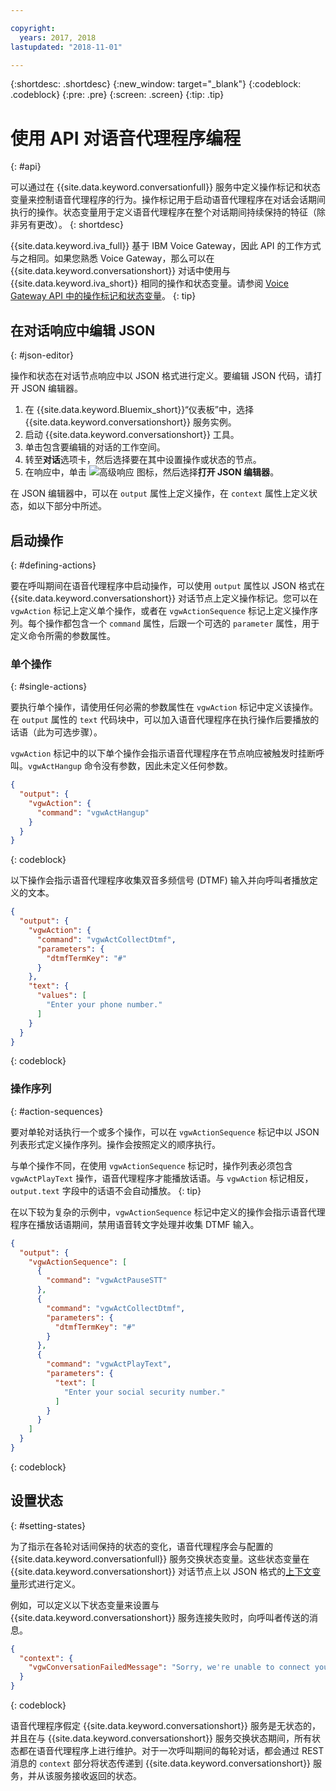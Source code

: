 ```yaml
---

copyright:
  years: 2017, 2018
lastupdated: "2018-11-01"

---
```


{:shortdesc: .shortdesc}
{:new_window: target="_blank"}
{:codeblock: .codeblock}
{:pre: .pre}
{:screen: .screen}
{:tip: .tip}

# 使用 API 对语音代理程序编程
{: #api}

可以通过在 {{site.data.keyword.conversationfull}} 服务中定义操作标记和状态变量来控制语音代理程序的行为。操作标记用于启动语音代理程序在对话会话期间执行的操作。状态变量用于定义语音代理程序在整个对话期间持续保持的特征（除非另有更改）。
{: shortdesc}

{{site.data.keyword.iva_full}} 基于 IBM Voice Gateway，因此 API 的工作方式与之相同。如果您熟悉 Voice Gateway，那么可以在 {{site.data.keyword.conversationshort}} 对话中使用与 {{site.data.keyword.iva_short}} 相同的操作和状态变量。请参阅 [Voice Gateway API 中的操作标记和状态变量](https://www.ibm.com/support/knowledgecenter/SS4U29/api.html)。
{: tip}

## 在对话响应中编辑 JSON
{: #json-editor}

操作和状态在对话节点响应中以 JSON 格式进行定义。要编辑 JSON 代码，请打开 JSON 编辑器。

1. 在 {{site.data.keyword.Bluemix_short}}“仪表板”中，选择 {{site.data.keyword.conversationshort}} 服务实例。
1. 启动 {{site.data.keyword.conversationshort}} 工具。
1. 单击包含要编辑的对话的工作空间。
1. 转至**对话**选项卡，然后选择要在其中设置操作或状态的节点。
1. 在响应中，单击 ![高级响应](../conversation/images/kabob.png) 图标，然后选择**打开 JSON 编辑器**。

在 JSON 编辑器中，可以在 `output` 属性上定义操作，在 `context` 属性上定义状态，如以下部分中所述。

## 启动操作
{: #defining-actions}

要在呼叫期间在语音代理程序中启动操作，可以使用 `output` 属性以 JSON 格式在 {{site.data.keyword.conversationshort}} 对话节点上定义操作标记。您可以在 `vgwAction` 标记上定义单个操作，或者在 `vgwActionSequence` 标记上定义操作序列。每个操作都包含一个 `command` 属性，后跟一个可选的 `parameter` 属性，用于定义命令所需的参数属性。

### 单个操作
{: #single-actions}

要执行单个操作，请使用任何必需的参数属性在 `vgwAction` 标记中定义该操作。在 `output` 属性的 `text` 代码块中，可以加入语音代理程序在执行操作后要播放的话语（此为可选步骤）。

`vgwAction` 标记中的以下单个操作会指示语音代理程序在节点响应被触发时挂断呼叫。`vgwActHangup` 命令没有参数，因此未定义任何参数。
```json
{
  "output": {
    "vgwAction": {
      "command": "vgwActHangup"
    }
  }
}
```
{: codeblock}

以下操作会指示语音代理程序收集双音多频信号 (DTMF) 输入并向呼叫者播放定义的文本。

```json
{
  "output": {
    "vgwAction": {
      "command": "vgwActCollectDtmf",
      "parameters": {
        "dtmfTermKey": "#"
      }
    },
    "text": {
      "values": [
        "Enter your phone number."
      ]
    }
  }
}
```
{: codeblock}

### 操作序列
{: #action-sequences}

要对单轮对话执行一个或多个操作，可以在 `vgwActionSequence` 标记中以 JSON 列表形式定义操作序列。操作会按照定义的顺序执行。

与单个操作不同，在使用 `vgwActionSequence` 标记时，操作列表必须包含 `vgwActPlayText` 操作，语音代理程序才能播放话语。与 `vgwAction` 标记相反，`output.text` 字段中的话语不会自动播放。
{: tip}

在以下较为复杂的示例中，`vgwActionSequence` 标记中定义的操作会指示语音代理程序在播放话语期间，禁用语音转文字处理并收集 DTMF 输入。

```json
{
  "output": {
    "vgwActionSequence": [
      {
        "command": "vgwActPauseSTT"
      },
      {
        "command": "vgwActCollectDtmf",
        "parameters": {
          "dtmfTermKey": "#"
        }
      },
      {
        "command": "vgwActPlayText",
        "parameters": {
          "text": [
            "Enter your social security number."
          ]
        }
      }
    ]
  }
}

```
{: codeblock}

## 设置状态
{: #setting-states}

为了指示在各轮对话间保持的状态的变化，语音代理程序会与配置的 {{site.data.keyword.conversationfull}} 服务交换状态变量。这些状态变量在 {{site.data.keyword.conversationshort}} 对话节点上以 JSON 格式的[上下文变量](../conversation/dialog-build.html#context)形式进行定义。

例如，可以定义以下状态变量来设置与 {{site.data.keyword.conversationshort}} 服务连接失败时，向呼叫者传送的消息。

```json
{
  "context": {
    "vgwConversationFailedMessage": "Sorry, we're unable to connect you to our help line. Please try again later."
  }
}
```
{: codeblock}

语音代理程序假定 {{site.data.keyword.conversationshort}} 服务是无状态的，并且在与 {{site.data.keyword.conversationshort}} 服务交换状态期间，所有状态都在语音代理程序上进行维护。对于一次呼叫期间的每轮对话，都会通过 REST 消息的 `context` 部分将状态传递到 {{site.data.keyword.conversationshort}} 服务，并从该服务接收返回的状态。
